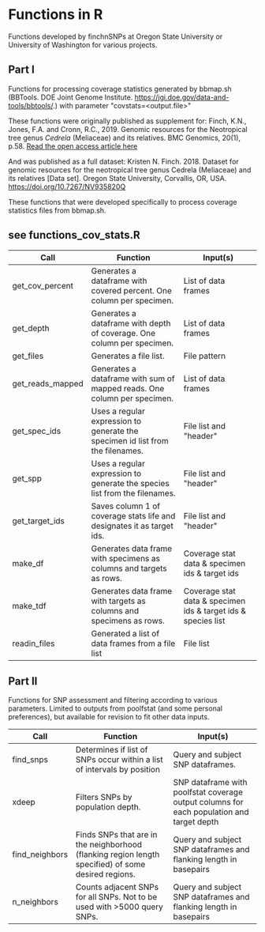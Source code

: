 # Functions in R

Functions developed by finchnSNPs at Oregon State University or University of Washington for various projects. 

## Part I

Functions for processing coverage statistics generated by bbmap.sh (BBTools. DOE Joint Genome Institute. https://jgi.doe.gov/data-and-tools/bbtools/.) with parameter "covstats=<output.file>" 

These functions were originally published as supplement for: 
Finch, K.N., Jones, F.A. and Cronn, R.C., 2019. Genomic resources for the Neotropical tree genus *Cedrela* (Meliaceae) and its relatives. BMC Genomics, 20(1), p.58.
[Read the open access article here](https://bmcgenomics.biomedcentral.com/articles/10.1186/s12864-018-5382-6)

And was published as a full dataset:
Kristen N. Finch. 2018. Dataset for genomic resources for the neotropical tree genus Cedrela (Meliaceae) and its relatives [Data set]. Oregon State University, Corvallis, OR, USA. https://doi.org/10.7267/NV935820Q 

These functions that were developed specifically to process coverage statistics files from bbmap.sh. 

## see functions_cov_stats.R

Call|Function|Input(s)|
----------------|----------------|----------------|
get_cov_percent|Generates a dataframe with covered percent. One column per specimen.|List of data frames|
get_depth|Generates a dataframe with depth of coverage. One column per specimen.|List of data frames|
get_files|Generates a file list.|File pattern|
get_reads_mapped|Generates a dataframe with sum of mapped reads. One column per specimen.|List of data frames|
get_spec_ids|Uses a regular expression to generate the specimen id list from the filenames.|File list and "header"|
get_spp|Uses a regular expression to generate the species list from the filenames.|File list and "header"|
get_target_ids|Saves column 1 of coverage stats life and designates it as target ids.|File list and "header"|
make_df|Generates data frame with specimens as columns and targets as rows.|Coverage stat data & specimen ids & target ids|
make_tdf|Generates data frame with targets as columns and specimens as rows.|Coverage stat data & specimen ids & target ids & species list|
readin_files|Generated a list of data frames from a file list|File list|

## Part II

Functions for SNP assessment and filtering according to various parameters. Limited to outputs from poolfstat (and some personal preferences), but available for revision to fit other data inputs. 

Call|Function|Input(s)|
----------------|----------------|----------------|
find_snps|Determines if list of SNPs occur within a list of intervals by position|Query and subject SNP dataframes.|
xdeep|Filters SNPs by population depth.|SNP dataframe with poolfstat coverage output columns for each population and target depth|
find_neighbors|Finds SNPs that are in the neighborhood (flanking region length specified) of some desired regions.|Query and subject SNP dataframes and flanking length in basepairs|
n_neighbors|Counts adjacent SNPs for all SNPs. Not to be used with >5000 query SNPs.|Query and subject SNP dataframes and flanking length in basepairs|




